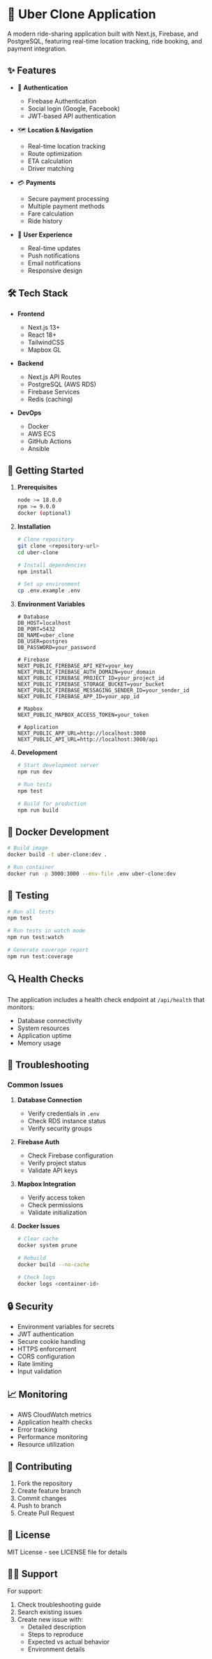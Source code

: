 # 🚕 Uber Clone Application

A modern ride-sharing application built with Next.js, Firebase, and PostgreSQL, featuring real-time location tracking, ride booking, and payment integration.

## ✨ Features

- 🔐 **Authentication**
  - Firebase Authentication
  - Social login (Google, Facebook)
  - JWT-based API authentication

- 🗺️ **Location & Navigation**
  - Real-time location tracking
  - Route optimization
  - ETA calculation
  - Driver matching

- 💳 **Payments**
  - Secure payment processing
  - Multiple payment methods
  - Fare calculation
  - Ride history

- 📱 **User Experience**
  - Real-time updates
  - Push notifications
  - Email notifications
  - Responsive design

## 🛠️ Tech Stack

- **Frontend**
  - Next.js 13+
  - React 18+
  - TailwindCSS
  - Mapbox GL

- **Backend**
  - Next.js API Routes
  - PostgreSQL (AWS RDS)
  - Firebase Services
  - Redis (caching)

- **DevOps**
  - Docker
  - AWS ECS
  - GitHub Actions
  - Ansible

## 🚀 Getting Started

1. **Prerequisites**
   ```bash
   node >= 18.0.0
   npm >= 9.0.0
   docker (optional)
   ```

2. **Installation**
   ```bash
   # Clone repository
   git clone <repository-url>
   cd uber-clone

   # Install dependencies
   npm install

   # Set up environment
   cp .env.example .env
   ```

3. **Environment Variables**
   ```env
   # Database
   DB_HOST=localhost
   DB_PORT=5432
   DB_NAME=uber_clone
   DB_USER=postgres
   DB_PASSWORD=your_password

   # Firebase
   NEXT_PUBLIC_FIREBASE_API_KEY=your_key
   NEXT_PUBLIC_FIREBASE_AUTH_DOMAIN=your_domain
   NEXT_PUBLIC_FIREBASE_PROJECT_ID=your_project_id
   NEXT_PUBLIC_FIREBASE_STORAGE_BUCKET=your_bucket
   NEXT_PUBLIC_FIREBASE_MESSAGING_SENDER_ID=your_sender_id
   NEXT_PUBLIC_FIREBASE_APP_ID=your_app_id

   # Mapbox
   NEXT_PUBLIC_MAPBOX_ACCESS_TOKEN=your_token

   # Application
   NEXT_PUBLIC_APP_URL=http://localhost:3000
   NEXT_PUBLIC_API_URL=http://localhost:3000/api
   ```

4. **Development**
   ```bash
   # Start development server
   npm run dev

   # Run tests
   npm test

   # Build for production
   npm run build
   ```

## 🐳 Docker Development

```bash
# Build image
docker build -t uber-clone:dev .

# Run container
docker run -p 3000:3000 --env-file .env uber-clone:dev
```

## 🧪 Testing

```bash
# Run all tests
npm test

# Run tests in watch mode
npm run test:watch

# Generate coverage report
npm run test:coverage
```

## 🔍 Health Checks

The application includes a health check endpoint at `/api/health` that monitors:
- Database connectivity
- System resources
- Application uptime
- Memory usage

## 🐛 Troubleshooting

### Common Issues

1. **Database Connection**
   - Verify credentials in `.env`
   - Check RDS instance status
   - Verify security groups

2. **Firebase Auth**
   - Check Firebase configuration
   - Verify project status
   - Validate API keys

3. **Mapbox Integration**
   - Verify access token
   - Check permissions
   - Validate initialization

4. **Docker Issues**
   ```bash
   # Clear cache
   docker system prune

   # Rebuild
   docker build --no-cache

   # Check logs
   docker logs <container-id>
   ```

## 🔒 Security

- Environment variables for secrets
- JWT authentication
- Secure cookie handling
- HTTPS enforcement
- CORS configuration
- Rate limiting
- Input validation

## 📈 Monitoring

- AWS CloudWatch metrics
- Application health checks
- Error tracking
- Performance monitoring
- Resource utilization

## 🤝 Contributing

1. Fork the repository
2. Create feature branch
3. Commit changes
4. Push to branch
5. Create Pull Request

## 📄 License

MIT License - see LICENSE file for details

## 🙋‍♂️ Support

For support:
1. Check troubleshooting guide
2. Search existing issues
3. Create new issue with:
   - Detailed description
   - Steps to reproduce
   - Expected vs actual behavior
   - Environment details
